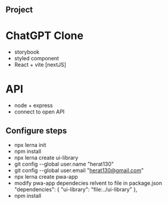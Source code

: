 ## Project

# ChatGPT Clone

- storybook
- styled component
- React + vite [nextJS]

# API

- node + express
- connect to open API

## Configure steps
- npx lerna init
- npm install
- npx lerna create ui-library
- git config  --global user.name "herat130"
- git config  --global user.email "<herat130@gmail.com>"
- npx lerna create pwa-app
- modify pwa-app dependecies relvent to file in package.json
"dependencies": {
    "ui-library": "file:../ui-library"
  },
- npm install